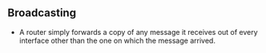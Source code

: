## Broadcasting
* A router simply forwards a copy of any message it receives out of every interface other than the one on which the message arrived.
